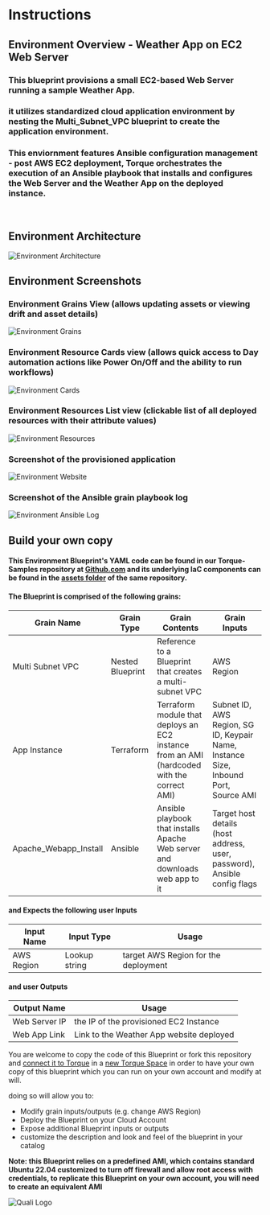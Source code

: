 # **Instructions**
## Environment Overview - Weather App on EC2 Web Server
### This blueprint provisions a small EC2-based Web Server running a sample Weather App.

### it utilizes standardized cloud application environment by nesting the Multi_Subnet_VPC blueprint to create the application environment. 

### This enviornment features Ansible configuration management - post AWS EC2 deployment, Torque orchestrates the execution of an Ansible playbook that installs and configures the Web Server and the Weather App on the deployed instance.
<br/>

## Environment Architecture
![Environment Architecture](env_images/Weather_App_Arch.png)

## Environment Screenshots
### Environment Grains View (allows updating assets or viewing drift and asset details)
![Environment Grains](env_images/Weather_App_Grains.png)
<br/> 

### Environment Resource Cards view (allows quick access to Day automation actions like Power On/Off and the ability to run workflows)
![Environment Cards](env_images/Weather_App_Cards.png)
<br/> 

### Environment Resources List view (clickable list of all deployed resources with their attribute values)
![Environment Resources](env_images/Weather_App_Resources.png)
<br/> 

### Screenshot of the provisioned application

![Environment Website](env_images/Weather_App_Site.png)

### Screenshot of the Ansible grain playbook log

![Environment Ansible Log](env_images/Weather_App_Ansible_Log.png)



## Build your own copy 
#### This Environment Blueprint's YAML code can be found in our Torque-Samples repository at [Github.com](https://github.com/QualiTorque/Torque-Samples/blob/main/blueprints/Weather%20App%20on%20EC2%20Web%20Server.yaml) and its underlying IaC components can be found in the [assets folder](https://github.com/QualiTorque/Torque-Samples/blob/main/assets/) of the same repository.


#### The Blueprint is comprised of the following grains:
| Grain Name            | Grain Type       | Grain Contents| Grain Inputs | 
| -----                 | ---------        | ----------    | ----------   | 
| Multi Subnet VPC      | Nested Blueprint | Reference to a Blueprint that creates a multi-subnet VPC  | AWS Region   | 
| App Instance          | Terraform        | Terraform module that deploys an EC2 instance from an AMI (hardcoded with the correct AMI) | Subnet ID, AWS Region, SG ID, Keypair Name, Instance Size, Inbound Port, Source AMI   | 
| Apache_Webapp_Install | Ansible          | Ansible playbook that installs Apache Web server and downloads web app to it | Target host details (host address, user, password), Ansible config flags|

#### and Expects the following user Inputs
| Input Name       | Input Type       | Usage        | 
| -----            | ---------        | ----------   | 
| AWS Region       | Lookup string    | target AWS Region for the deployment | 


#### and user Outputs
| Output Name      | Usage                                    | 
| -----            | ----------                               | 
| Web Server IP    | the IP of the provisioned EC2 Instance   | 
| Web App Link     | Link to the Weather App website deployed | 


You are welcome to copy the code of this Blueprint or fork this repository and [connect it to Torque](https://docs.qtorque.io/admin-guide/source-control/source-control-github) in a [new Torque Space](https://docs.qtorque.io/getting-started/Getting%20starting%20with%20terraform) in order to have your own copy of this blueprint which you can run on your own account and modify at will. 

doing so will allow you to: 
- Modify grain inputs/outputs (e.g. change AWS Region)
- Deploy the Blueprint on your Cloud Account 
- Expose additional Blueprint inputs or outputs 
- customize the description and look and feel of the blueprint in your catalog

**Note: this Blueprint relies on a predefined AMI, which contains standard Ubuntu 22.04 customized to turn off firewall and allow root access with credentials, to replicate this Blueprint on your own account, you will need to create an equivalent AMI**

![Quali Logo](https://docs.qtorque.io/assets/images/logo-dm-f11e9cc418b94216dedd0b6e73e4a33d.svg)